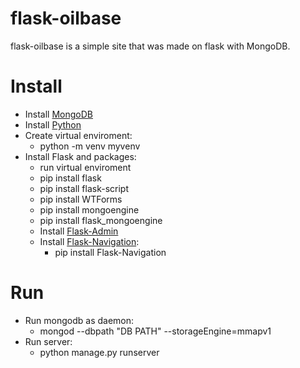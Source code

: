 # flask-oilbase

flask-oilbase is a simple site that was made on flask with MongoDB.

# Install
- Install [MongoDB](https://www.mongodb.org/downloads#production)
- Install [Python](https://www.python.org/downloads/)
- Create virtual enviroment:
    - python -m venv myvenv
- Install Flask and packages:
    - run virtual enviroment
    - pip install flask
    - pip install flask-script
    - pip install WTForms
    - pip install mongoengine
    - pip install flask_mongoengine
    - Install [Flask-Admin](https://github.com/flask-admin/Flask-Admin/tree/master/examples/forms)
    - Install [Flask-Navigation](https://github.com/tonyseek/flask-navigation):
        - pip install Flask-Navigation
        
# Run
- Run mongodb as daemon:
    - mongod --dbpath "DB PATH" --storageEngine=mmapv1
- Run server:
    - python manage.py runserver
